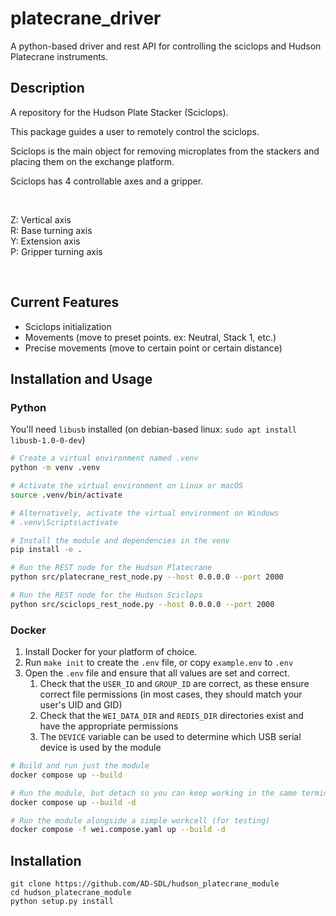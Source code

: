 # platecrane_driver

A python-based driver and rest API for controlling the sciclops and Hudson Platecrane instruments.

## Description

A repository for the Hudson Plate Stacker (Sciclops).

This package guides a user to remotely control the sciclops.

Sciclops is the main object for removing microplates from the stackers and placing them on the exchange platform.

Sciclops has 4 controllable axes and a gripper.
<p>&nbsp;</p>
        Z: Vertical axis <br>
        R: Base turning axis <br>
        Y: Extension axis <br>
        P: Gripper turning axis

<p>&nbsp;</p>

## Current Features
* Sciclops initialization
* Movements (move to preset points. ex: Neutral, Stack 1, etc.)
* Precise movements (move to certain point or certain distance)

## Installation and Usage

### Python

You'll need `libusb` installed (on debian-based linux: `sudo apt install libusb-1.0-0-dev`)

```bash
# Create a virtual environment named .venv
python -m venv .venv

# Activate the virtual environment on Linux or macOS
source .venv/bin/activate

# Alternatively, activate the virtual environment on Windows
# .venv\Scripts\activate

# Install the module and dependencies in the venv
pip install -e .

# Run the REST node for the Hudson Platecrane
python src/platecrane_rest_node.py --host 0.0.0.0 --port 2000

# Run the REST node for the Hudson Sciclops
python src/sciclops_rest_node.py --host 0.0.0.0 --port 2000
```

### Docker

1. Install Docker for your platform of choice.
2. Run `make init` to create the `.env` file, or copy `example.env` to `.env`
3. Open the `.env` file and ensure that all values are set and correct.
    1. Check that the `USER_ID` and `GROUP_ID` are correct, as these ensure correct file permissions (in most cases, they should match your user's UID and GID)
    2. Check that the `WEI_DATA_DIR` and `REDIS_DIR` directories exist and have the appropriate permissions
    3. The `DEVICE` variable can be used to determine which USB serial device is used by the module

```bash
# Build and run just the module
docker compose up --build

# Run the module, but detach so you can keep working in the same terminal
docker compose up --build -d

# Run the module alongside a simple workcell (for testing)
docker compose -f wei.compose.yaml up --build -d
```

## Installation

```
git clone https://github.com/AD-SDL/hudson_platecrane_module
cd hudson_platecrane_module
python setup.py install
```
